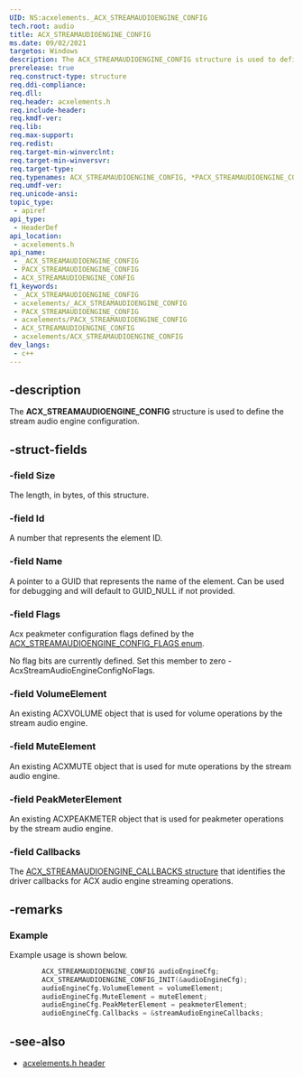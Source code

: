 ```yaml
---
UID: NS:acxelements._ACX_STREAMAUDIOENGINE_CONFIG
tech.root: audio 
title: ACX_STREAMAUDIOENGINE_CONFIG
ms.date: 09/02/2021
targetos: Windows
description: The ACX_STREAMAUDIOENGINE_CONFIG structure is used to define the audio engine stream configuration. 
prerelease: true
req.construct-type: structure
req.ddi-compliance: 
req.dll: 
req.header: acxelements.h
req.include-header: 
req.kmdf-ver: 
req.lib: 
req.max-support: 
req.redist: 
req.target-min-winverclnt: 
req.target-min-winversvr: 
req.target-type: 
req.typenames: ACX_STREAMAUDIOENGINE_CONFIG, *PACX_STREAMAUDIOENGINE_CONFIG
req.umdf-ver: 
req.unicode-ansi: 
topic_type:
 - apiref
api_type:
 - HeaderDef
api_location:
 - acxelements.h
api_name:
 - _ACX_STREAMAUDIOENGINE_CONFIG
 - PACX_STREAMAUDIOENGINE_CONFIG
 - ACX_STREAMAUDIOENGINE_CONFIG
f1_keywords:
 - _ACX_STREAMAUDIOENGINE_CONFIG
 - acxelements/_ACX_STREAMAUDIOENGINE_CONFIG
 - PACX_STREAMAUDIOENGINE_CONFIG
 - acxelements/PACX_STREAMAUDIOENGINE_CONFIG
 - ACX_STREAMAUDIOENGINE_CONFIG
 - acxelements/ACX_STREAMAUDIOENGINE_CONFIG
dev_langs:
 - c++
---
```


## -description

The **ACX_STREAMAUDIOENGINE_CONFIG** structure is used to define the stream audio engine configuration. 

## -struct-fields

### -field Size

The length, in bytes, of this structure.

### -field Id

A number that represents the element ID.
 
### -field Name

A pointer to a GUID that represents the name of the element. Can be used for debugging and will default to GUID_NULL if not provided.

### -field Flags

Acx peakmeter configuration flags defined by the [ACX_STREAMAUDIOENGINE_CONFIG_FLAGS enum](ne-acxelements-acx_streamaudioengine_config_flags.md). 

No flag bits are currently defined. Set this member to zero - AcxStreamAudioEngineConfigNoFlags. 

### -field VolumeElement

An existing ACXVOLUME object that is used for volume operations by the stream audio engine.

### -field MuteElement

An existing ACXMUTE object that is used for mute operations by the stream audio engine.

### -field PeakMeterElement

An existing ACXPEAKMETER object that is used for peakmeter operations by the stream audio engine.

### -field Callbacks

The [ACX_STREAMAUDIOENGINE_CALLBACKS structure](ns-acxelements-acx_streamaudioengine_callbacks.md) that identifies the driver callbacks for ACX audio engine streaming operations.

## -remarks

### Example

Example usage is shown below.

```cpp
        ACX_STREAMAUDIOENGINE_CONFIG audioEngineCfg;
        ACX_STREAMAUDIOENGINE_CONFIG_INIT(&audioEngineCfg);
        audioEngineCfg.VolumeElement = volumeElement;
        audioEngineCfg.MuteElement = muteElement;
        audioEngineCfg.PeakMeterElement = peakmeterElement;
        audioEngineCfg.Callbacks = &streamAudioEngineCallbacks;
```

## -see-also

- [acxelements.h header](index.md)
